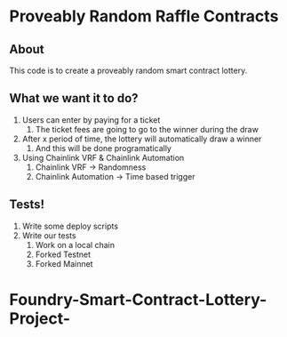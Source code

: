 # Proveably Random Raffle Contracts 

## About 

This code is to create a proveably random smart contract lottery.

## What we want it to do?

1. Users can enter by paying for a ticket
   1. The ticket fees are going to go to the winner during the draw 
2. After x period of time, the lottery will automatically draw a winner
   1. And this will be done programatically
3. Using Chainlink VRF & Chainlink Automation
   1. Chainlink VRF -> Randomness
   2. Chainlink Automation -> Time based trigger


## Tests!

1. Write some deploy scripts
2. Write our tests
   1. Work on a local chain
   2. Forked Testnet
   3. Forked Mainnet
# Foundry-Smart-Contract-Lottery-Project-
